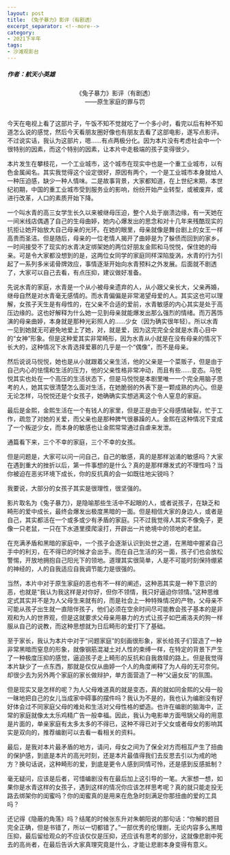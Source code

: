 ```yaml
---
layout: post
title: 《兔子暴力》影评（有剧透）
excerpt_separator: <!--more-->
category: 
- 2021下半年
tags:
- 沙滩观影台
---
```


##### 作者：航天小英雄

<center>《兔子暴力》影评（有剧透）<br>
——原生家庭的罪与罚</center>

<br>今天在电视上看了这部片子，午饭不知不觉就吃了一个多小时，看完以后有种不知道怎么说的感觉，然后今天看朋友圈好像也有朋友去看了这部电影，遂写点影评。不过说实话，我认为这部片，嗯……有点两极分化。因为本片没有考虑社会中一个很特别的因素，而这个特别的因素，让本片中走极端的孩子变得很少。

本片发生在攀枝花，一个工业城市，这个城市在现实中也是一个重工业城市，以有色金属闻名。其实我觉得这个设定很好，原因有两个，一个是工业城市本身就给人一种压迫感，缺少一种人情味。二是故事背景，大家都知道，在上世纪末期，本世纪初期，中国的重工业城市受到服务业的影响，纷纷开始产业转型，或被废弃，或进行改革，人口的素质开始下降。

一个叫水青的高三女学生长久以来被继母压迫，整个人处于崩溃边缘，有一天她在一间米线店偶遇了自己的生母曲婷，她内心爆发出的思念和对十几年来残酷现实的抗拒让她开始放大自己母亲的光环。在她的眼里，母亲就像是舞台剧上的女王一样高贵而圣洁。但是随后，母亲的一位老情人揭开了曲婷是为了躲债而回到的家乡。一时间接受不了现实的水青决定绑架她的两位好朋友金熙和马悦悦，保住她的母亲。可是令大家都没想到的是，这两位女同学的家庭同样深陷旋涡，水青的行为引起了一系列多米诺骨牌效应，事情逐渐开始向水青预料之外发展。后面就不剧透了，大家可以自己去看，有点压抑，建议做好准备。

先说水青的家庭，水青是一个从小被母亲遗弃的人，从小跟父亲长大，父亲再婚，继母自然是对水青毫无感情的。而水青偏偏是非常渴望母爱的人。其实这也可以理解，女孩子天生是有母性的，在父亲不合适的爱前，水青敏感的内心其实是处于高压边缘的。这也好解释为什么她一见到母亲就能爆发出那么强烈的情绪。而万茜饰演的母亲曲婷，本身就是那种光彩照人的……少女（因为确实很年轻）。所以水青一见到她就无可避免地爱上了她，对，就是爱，因为这完完全全就是水青心目中的“女神”形象。但是这种爱其实非常畸形，因为水青从小就是在没有母亲的情况下长大的，这种情况下水青选择爱慕的几乎是一个“偶像”，而不是母亲。

然后说说马悦悦，她也是从小就跟着父亲生活，他的父亲是一个菜贩子，但是由于自己内心的怯懦和生活的压力，他的父亲性格非常冲动，而且有些……变态。马悦悦其实也处在一个高压的生活状态下，但是马悦悦是本剧里唯一一个完全用脑子思考的人，她其实很清楚怎么面对生活，在她脆弱的外表下是一颗成熟的内心。但是无论怎样，马悦悦还是个女孩子，她确确实实想逃离这个令人窒息的家庭。

最后是金熙，金熙生活在一个有钱人的家里，但是正是由于父母感情破裂，忙于工作，疏忽了对她的关爱，而父亲也是那种脾气很暴躁的人。金熙在这种情况下变成了一个叛逆少女，而本身的敏感也让金熙常常通过自虐来发泄。

通篇看下来，三个不幸的家庭，三个不幸的女孩。

但是问题是，大家可以问一问自己，自己的敏感，真的是那样汹涌的敏感吗？大家在遇到重大的挫折以后，第一件事想的是什么？真的是那样爆发式的不理性吗？当你被迫在恶劣环境下成长，你的反抗真的会一如既往地尖锐吗？

我要说，大部分的女孩子其实是很理性，很坚强的。

影片取名为《兔子暴力》，是隐喻那些生活中不起眼的人，或者说孩子，在缺乏和畸形的爱中成长，最终会爆发出极度黑暗的一面。但是相信大家的身边人，或者是自己，其实都活在一个或多或少有矛盾的家庭。只不过我觉得人其实不像兔子，更像一只老鼠，一只在下水道里摸爬滚打，开辟出一片绝境中的领地的老鼠。

在充满矛盾和黑暗的家庭中，一个孩子会逐渐认识到处世之道，在黑暗中握紧自己手中的利刃，在不得已的时候才会出手。而在自己生活的另一面，孩子们也会放松警惕，开放地拥抱自己阳光下的领地。道理其实很简单，人是不可能时刻保持绷紧的神经的，人的自我适应自我调节能力是很强的。

当然，本片中对于原生家庭的恶也有不一样的阐述，这种恶其实是一种下意识的恶，也就是“我认为我这样是对你好，但你不领情，我只好逼迫你领情。”这种思维定式其实并不是为人父母生来就有的，而是社会上一种特殊情况的产物，父母亲不可能从孩子出生就一直陪伴孩子，他们必须在空余时间尽可能教会孩子基本的是非观和为人的世界观，但是这就要求父母亲用暴力的方式让孩子如巴甫洛夫的狗一样服从自己的说教，而这种思想就为日后畸形的爱打下了基础。

至于家长，我认为本片中对于“问题家庭”的刻画很形象，家长给孩子们营造了一种非常黑暗而窒息的形象，就像钢筋混凝土对人性的束缚一样，在特定的背景下产生了一种极度压抑的感觉，逼迫孩子走上畸形的反抗和自我救赎的路上。但是我觉得本片缺少了一点东西，那就是仅仅从曲婷一个人的角度阐释了为人母的无可奈何。却很少去为另外两个家庭的家长做辩护，单方面营造了一种“父逼女反”的氛围。

但是现实又是怎样的呢？为人父母难道真的就是变态，真的就如同金熙的父母一般一昧地把自己的女儿当成家中碍事的摆件吗？我认为不是的，我也认为编剧没有好好体会过不同家庭父母的难处和生活对父母性格的塑造。也许在编剧的脑海中，正常的家庭就像太太乐鸡精广告一般幸福。因此，我认为电影单方面甩锅父母的用意是片面的，单亲家庭有太多太多的不得已，这种不得已对于父女或者母女的影响其实是双向的，推荐编剧可以去看一看相关的资料。

最后，是我对本片最矛盾的地方，请问，母女之间为了保全对方而相互产生了扭曲的保护感，到底是本片的高光时刻，还是本片最值得我们去反思去引以为戒的地方？换句话说，这种畸形的爱，到底是更令人感到同情可怜，还是感到反感抵制？

毫无疑问，应该是后者，可惜编剧没有在最后加上这引导的一笔。大家想一想，如果你是水青这样的女孩子，遇到这样的情况你应该怎样思考呢？真的就只能走投无路去绑架你的闺蜜吗？你的闺蜜真的是用来在危急时刻满足你那扭曲的爱的工具吗？

还记得《隐蔽的角落》吗？结尾的时候张东升对朱朝阳说的那句话：“你解的题目完全正确，但是书错了，所以一切都错了。”一部优秀的伦理剧，无论内容多么黑暗压抑，最后留给观众的不应该仅仅是压抑，还应该有思考的部分，这就像悲剧中死去的高尚者，在最后告诉大家真理究竟是什么，才能让悲剧本身变得有意义。